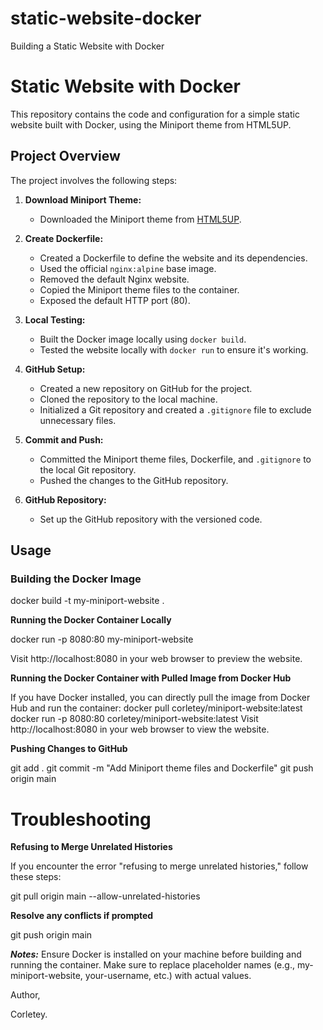 # static-website-docker
Building a Static Website with Docker

# Static Website with Docker

This repository contains the code and configuration for a simple static website built with Docker, using the Miniport theme from HTML5UP.

## Project Overview

The project involves the following steps:

1. **Download Miniport Theme:**
   - Downloaded the Miniport theme from [HTML5UP](https://html5up.net/miniport).

2. **Create Dockerfile:**
   - Created a Dockerfile to define the website and its dependencies.
   - Used the official `nginx:alpine` base image.
   - Removed the default Nginx website.
   - Copied the Miniport theme files to the container.
   - Exposed the default HTTP port (80).

3. **Local Testing:**
   - Built the Docker image locally using `docker build`.
   - Tested the website locally with `docker run` to ensure it's working.

4. **GitHub Setup:**
   - Created a new repository on GitHub for the project.
   - Cloned the repository to the local machine.
   - Initialized a Git repository and created a `.gitignore` file to exclude unnecessary files.

5. **Commit and Push:**
   - Committed the Miniport theme files, Dockerfile, and `.gitignore` to the local Git repository.
   - Pushed the changes to the GitHub repository.

6. **GitHub Repository:**
   - Set up the GitHub repository with the versioned code.

## Usage

### Building the Docker Image
docker build -t my-miniport-website .


**Running the Docker Container Locally**

docker run -p 8080:80 my-miniport-website

Visit http://localhost:8080 in your web browser to preview the website.

**Running the Docker Container with Pulled Image from Docker Hub**

If you have Docker installed, you can directly pull the image from Docker Hub and run the container:
docker pull corletey/miniport-website:latest
docker run -p 8080:80 corletey/miniport-website:latest
Visit http://localhost:8080 in your web browser to view the website.

**Pushing Changes to GitHub**

git add .
git commit -m "Add Miniport theme files and Dockerfile"
git push origin main

# Troubleshooting
**Refusing to Merge Unrelated Histories**

If you encounter the error "refusing to merge unrelated histories," follow these steps:

git pull origin main --allow-unrelated-histories

**Resolve any conflicts if prompted**

git push origin main

_**Notes:**_
Ensure Docker is installed on your machine before building and running the container.
Make sure to replace placeholder names (e.g., my-miniport-website, your-username, etc.) with actual values.


Author,

Corletey.

